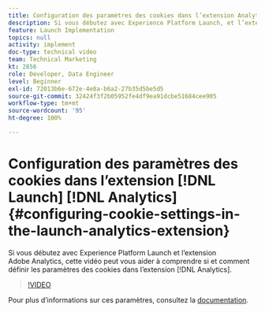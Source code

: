 ```yaml
---
title: Configuration des paramètres des cookies dans l’extension Analytics Launch
description: Si vous débutez avec Experience Platform Launch, et l’extension Adobe Analytics, cette vidéo peut vous aider à comprendre si et comment définir les paramètres des cookies dans l’extension Analytics.
feature: Launch Implementation
topics: null
activity: implement
doc-type: technical video
team: Technical Marketing
kt: 2856
role: Developer, Data Engineer
level: Beginner
exl-id: 72013b6e-672e-4e8a-b6a2-27b35d5be5d5
source-git-commit: 32424f3f2b05952fe4df9ea91dcbe51684cee905
workflow-type: tm+mt
source-wordcount: '95'
ht-degree: 100%

---
```


# Configuration des paramètres des cookies dans l’extension [!DNL Launch] [!DNL Analytics] {#configuring-cookie-settings-in-the-launch-analytics-extension}

Si vous débutez avec Experience Platform Launch et l’extension Adobe Analytics, cette vidéo peut vous aider à comprendre si et comment définir les paramètres des cookies dans l’extension [!DNL Analytics].

>[!VIDEO](https://video.tv.adobe.com/v/27212/?quality=9)

Pour plus d’informations sur ces paramètres, consultez la [documentation](https://docs.adobelaunch.com/extension-reference/web/adobe-analytics-extension#cookies).
